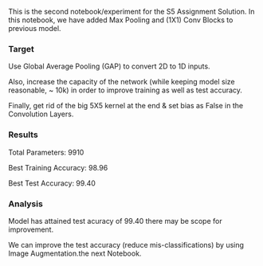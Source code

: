 This is the second notebook/experiment for the S5 Assignment Solution. In this notebook, we have added Max Pooling and (1X1) Conv Blocks to previous model.

### Target

Use Global Average Pooling (GAP) to convert 2D to 1D inputs.

Also, increase the capacity of the network (while keeping model size reasonable, ~ 10k) in order to improve training as well as test accuracy.

Finally, get rid of the big 5X5 kernel at the end & set bias as False in the Convolution Layers.

### Results

Total Parameters: 9910

Best Training Accuracy: 98.96

Best Test Accuracy: 99.40

### Analysis

Model has attained test acuracy of 99.40 there may be scope for improvement.

We can improve the test accuracy (reduce mis-classifications) by using Image Augmentation.the next Notebook.
